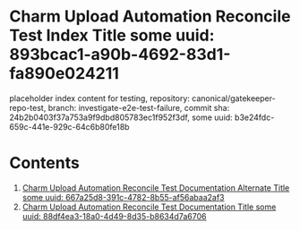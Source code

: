 # Charm Upload Automation Reconcile Test Index Title some uuid: 893bcac1-a90b-4692-83d1-fa890e024211
 placeholder index content for testing,  repository: canonical/gatekeeper-repo-test,  branch: investigate-e2e-test-failure,  commit sha: 24b2b0403f37a753a9f9dbd805783ec1f952f3df,  some uuid: b3e24fdc-659c-441e-929c-64c6b80fe18b

# Contents

1. [Charm Upload Automation Reconcile Test Documentation Alternate Title some uuid: 667a25d8-391c-4782-8b55-af56abaa2af3](alternate-doc.md)
1. [Charm Upload Automation Reconcile Test Documentation Title some uuid: 88df4ea3-18a0-4d49-8d35-b8634d7a6706](doc.md)